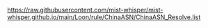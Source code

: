 https://raw.githubusercontent.com/mist-whisper/mist-whisper.github.io/main/Loon/rule/ChinaASN/ChinaASN_Resolve.list
